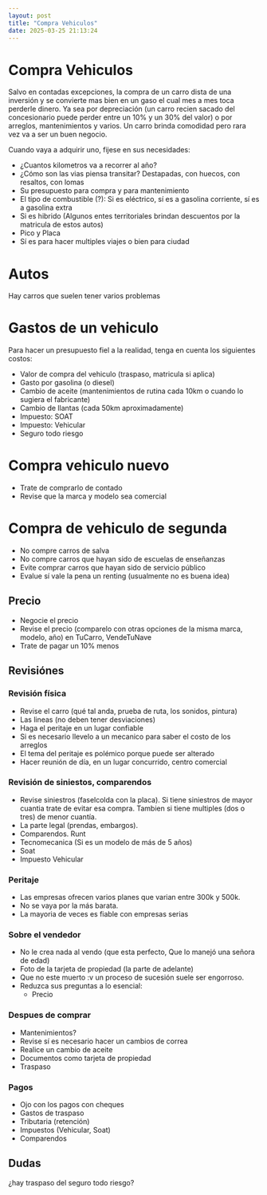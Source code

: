 ```yaml
---
layout: post
title: "Compra Vehiculos"
date: 2025-03-25 21:13:24
---
```


# Compra Vehiculos

Salvo en contadas excepciones, la compra de un carro dista de una inversión y se convierte mas bien en un gaso el cual mes a mes toca perderle dinero. Ya sea por depreciación (un carro recien sacado del concesionario puede perder entre un 10% y un 30% del valor) o por arreglos, mantenimientos y varios. Un carro brinda comodidad pero rara vez va a ser un buen negocio.

Cuando vaya a adquirir uno, fijese en sus necesidades:

- ¿Cuantos kilometros va a recorrer al año?
- ¿Cómo son las vias piensa transitar? Destapadas, con huecos, con resaltos, con lomas
- Su presupuesto para compra y para mantenimiento
- El tipo de combustible (?): Si es eléctrico, sí es a gasolina corriente, sí es a gasolina extra
- Si es hibrido (Algunos entes territoriales brindan descuentos por la matricula de estos autos)
- Pico y Placa
- Sí es para hacer multiples viajes o bien para ciudad

# Autos

Hay carros que suelen tener varios problemas

# Gastos de un vehiculo

Para hacer un presupuesto fiel a la realidad, tenga en cuenta los siguientes costos:

- Valor de compra del vehiculo (traspaso, matricula si aplica)
- Gasto por gasolina (o diesel)
- Cambio de aceite (mantenimientos de rutina cada 10km o cuando lo sugiera el fabricante)
- Cambio de llantas (cada 50km aproximadamente)
- Impuesto: SOAT
- Impuesto: Vehicular
- Seguro todo riesgo

# Compra vehiculo nuevo

- Trate de comprarlo de contado
- Revise que la marca y modelo sea comercial

# Compra de vehiculo de segunda

- No compre carros de salva
- No compre carros que hayan sido de escuelas de enseñanzas
- Evite comprar carros que hayan sido de servicio público
- Evalue sí vale la pena un renting (usualmente no es buena idea)

## Precio

- Negocie el precio
- Revise el precio (comparelo con otras opciones de la misma marca, modelo, año) en TuCarro, VendeTuNave
- Trate de pagar un 10% menos

## Revisiónes

### Revisión física

- Revise el carro (qué tal anda, prueba de ruta, los sonidos, pintura)
- Las lineas (no deben tener desviaciones)
- Haga el peritaje en un lugar confiable
- Si es necesario llevelo a un mecanico para saber el costo de los arreglos
- El tema del peritaje es polémico porque puede ser alterado
- Hacer reunión de día, en un lugar concurrido, centro comercial

### Revisión de siniestos, comparendos

- Revise siniestros (faselcolda con la placa). Si tiene siniestros de mayor cuantia trate de evitar esa compra. Tambien si tiene multiples (dos o tres) de menor cuantía.
- La parte legal (prendas, embargos).
- Comparendos. Runt
- Tecnomecanica (Si es un modelo de más de 5 años)
- Soat
- Impuesto Vehicular

### Peritaje

- Las empresas ofrecen varios planes que varian entre 300k y 500k.
- No se vaya por la más barata.
- La mayoria de veces es fiable con empresas serias

### Sobre el vendedor

- No le crea nada al vendo (que esta perfecto, Que lo manejó una señora de edad)
- Foto de la tarjeta de propiedad (la parte de adelante)
- Que no este muerto :v un proceso de sucesión suele ser engorroso.
- Reduzca sus preguntas a lo esencial:
    - Precio

### Despues de comprar

- Mantenimientos?
- Revise sí es necesario hacer un cambios de correa
- Realice un cambio de aceite
- Documentos como tarjeta de propiedad
- Traspaso

### Pagos

- Ojo con los pagos con cheques
- Gastos de traspaso
- Tributaria (retención)
- Impuestos (Vehicular, Soat)
- Comparendos

## Dudas

¿hay traspaso del seguro todo riesgo?